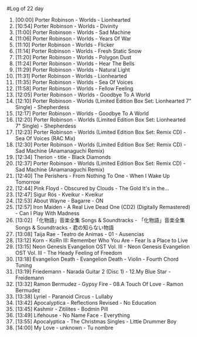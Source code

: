 #Log of 22 day

1. [00:00] Porter Robinson - Worlds - Lionhearted
1. [10:54] Porter Robinson - Worlds - Divinity
1. [11:00] Porter Robinson - Worlds - Sad Machine
1. [11:06] Porter Robinson - Worlds - Years Of War
1. [11:10] Porter Robinson - Worlds - Flicker
1. [11:14] Porter Robinson - Worlds - Fresh Static Snow
1. [11:20] Porter Robinson - Worlds - Polygon Dust
1. [11:24] Porter Robinson - Worlds - Hear The Bells
1. [11:29] Porter Robinson - Worlds - Natural Light
1. [11:31] Porter Robinson - Worlds - Lionhearted
1. [11:35] Porter Robinson - Worlds - Sea Of Voices
1. [11:58] Porter Robinson - Worlds - Fellow Feeling
1. [12:05] Porter Robinson - Worlds - Goodbye To A World
1. [12:10] Porter Robinson - Worlds (Limited Edition Box Set: Lionhearted 7" Single) - Shepherdess
1. [12:17] Porter Robinson - Worlds - Goodbye To A World
1. [12:20] Porter Robinson - Worlds (Limited Edition Box Set: Lionhearted 7" Single) - Shepherdess
1. [12:23] Porter Robinson - Worlds (Limited Edition Box Set: Remix CD) - Sea Of Voices (RAC Mix)
1. [12:30] Porter Robinson - Worlds (Limited Edition Box Set: Remix CD) - Sad Machine (Anamanaguchi Remix)
1. [12:34] Therion - title - Black Diamonds
1. [12:37] Porter Robinson - Worlds (Limited Edition Box Set: Remix CD) - Sad Machine (Anamanaguchi Remix)
1. [12:40] The Perishers - From Nothing To One - When I Wake Up Tomorrow
1. [12:44] Pink Floyd - Obscured by Clouds - The Gold It's in the...
1. [12:47] Sigur Rós - Kveikur - Kveikur
1. [12:53] About Wayne - Bagarre - ON
1. [12:57] Iron Maiden - A Real Live Dead One (CD2) (Digitally Remastered) - Can I Play With Madness
1. [13:02] 「化物語」音楽全集 Songs & Soundtracks - 「化物語」音楽全集 Songs & Soundtracks - 君の知らない物語
1. [13:08] Taija Rae - Teatro de Animas - 01 - Ausencias
1. [13:12] Korn - KoЯn III: Remember Who You Are - Fear Is a Place to Live
1. [13:15] Neon Genesis Evangelion OST Vol. III - Neon Genesis Evangelion OST Vol. III - The Heady Feeling of Freedom
1. [13:18] Evangelion Death - Evangelion Death - Violin - Fourth Chord Tuning
1. [13:19] Friedemann - Narada Guitar 2 (Disc 1) - 12.My Blue Star - Freidemann
1. [13:32] Ramon Bermudez - Gypsy Fire - 08.A Touch Of Love - Ramon Bermudez
1. [13:38] Lyriel - Paranoid Circus - Lullaby
1. [13:42] Apocalyptica - Reflections Revised - No Education
1. [13:45] Kashmir - Zitilites - Bodmin Pill
1. [13:49] Lifehouse - No Name Face - Everything
1. [13:55] Apocalyptica - The Christmas Singles - Little Drummer Boy
1. [14:00] My Love - unknown - Tu nombre
